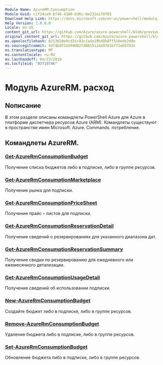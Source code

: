 ```yaml
---
Module Name: AzureRM.Consumption
Module Guid: c1f34ce9-bf46-4180-b36c-be232a1f8f65
Download Help Link: https://docs.microsoft.com/en-us/powershell/module/azurerm.consumption
Help Version: 1.0.0.0
Locale: en-US
content_git_url: https://github.com/Azure/azure-powershell/blob/preview/src/ResourceManager/Consumption/Commands.Consumption/help/AzureRM.Consumption.md
original_content_git_url: https://github.com/Azure/azure-powershell/blob/preview/src/ResourceManager/Consumption/Commands.Consumption/help/AzureRM.Consumption.md
ms.openlocfilehash: b313620e9cd31c93c1a4a19b48b8ff510ede2d9e
ms.sourcegitcommit: 43f4bdf2a59dd82fd881512aa9761bf72eb5703c
ms.translationtype: MT
ms.contentlocale: ru-RU
ms.lasthandoff: 04/23/2019
ms.locfileid: "93719746"
---
```

# Модуль AzureRM. расход
## Nописание
В этом разделе описаны командлеты PowerShell Azure для Azure в платформе диспетчера ресурсов Azure (ARM). Командлеты существуют в пространстве имен Microsoft. Azure. Commands. потребление.

## Командлеты AzureRM.
### [Get-AzureRmConsumptionBudget](Get-AzureRmConsumptionBudget.md)
Получение списка бюджетов либо в подписке, либо в группе ресурсов.

### [Get-AzureRmConsumptionMarketplace](Get-AzureRmConsumptionMarketplace.md)
Получение рынка для подписки.

### [Get-AzureRmConsumptionPriceSheet](Get-AzureRmConsumptionPriceSheet.md)
Получение прайс – листов для подписки.

### [Get-AzureRmConsumptionReservationDetail](Get-AzureRmConsumptionReservationDetail.md)
Получение сведений о резервированиях для указанного диапазона дат.

### [Get-AzureRmConsumptionReservationSummary](Get-AzureRmConsumptionReservationSummary.md)
Получение сводки по резервированию для ежедневного или ежемесячного детализации.

### [Get-AzureRmConsumptionUsageDetail](Get-AzureRmConsumptionUsageDetail.md)
Получение сведений об использовании подписки.

### [New-AzureRmConsumptionBudget](New-AzureRmConsumptionBudget.md)
Создайте бюджет либо в подписке, либо в группе ресурсов.

### [Remove-AzureRmConsumptionBudget](Remove-AzureRmConsumptionBudget.md)
Удаление бюджета либо в подписке, либо в группе ресурсов.

### [Set-AzureRmConsumptionBudget](Set-AzureRmConsumptionBudget.md)
Обновление бюджета либо в подписке, либо в группе ресурсов.

